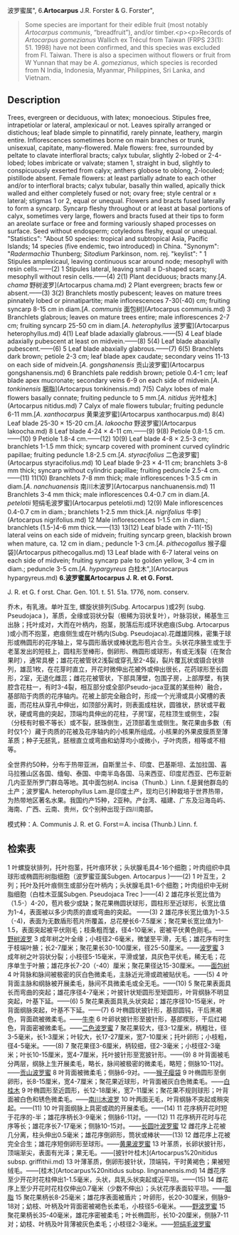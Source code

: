 波罗蜜属",
6.**Artocarpus** J.R. Forster & G. Forster",

> Some species are important for their edible fruit (most notably *Artocarpus* *communis*, “breadfruit”), and/or timber.&lt;p&gt;&lt;p&gt;Records of *Artocarpus* *gomezianus* Wallich ex Trécul from Taiwan (FRPS 23(1): 51. 1998) have not been confirmed, and this species was excluded from Fl. Taiwan. There is also a specimen without flowers or fruit from W Yunnan that may be *A*. *gomezianus*, which species is recorded from N India, Indonesia, Myanmar, Philippines, Sri Lanka, and Vietnam.

## Description
Trees, evergreen or deciduous, with latex; monoecious. Stipules free, intrapetiolar or lateral, amplexicaul or not. Leaves spirally arranged or distichous; leaf blade simple to pinnatifid, rarely pinnate, leathery, margin entire. Inflorescences sometimes borne on main branches or trunk, unisexual, capitate, many-flowered. Male flowers: free, surrounded by peltate to clavate interfloral bracts; calyx tubular, slightly 2-lobed or 2-4-lobed; lobes imbricate or valvate; stamen 1, straight in bud, slightly to conspicuously exserted from calyx; anthers globose to oblong, 2-loculed; pistillode absent. Female flowers: at least partially adnate to each other and/or to interfloral bracts; calyx tubular, basally thin walled, apically thick walled and either completely fused or not; ovary free; style central or ± lateral; stigmas 1 or 2, equal or unequal. Flowers and bracts fused laterally to form a syncarp. Syncarp fleshy throughout or at least at basal portions of calyx, sometimes very large, flowers and bracts fused at their tips to form an areolate surface or free and forming variously shaped processes on surface. Seed without endosperm; cotyledons fleshy, equal or unequal.
  "Statistics": "About 50 species: tropical and subtropical Asia, Pacific Islands; 14 species (five endemic, two introduced) in China.
  "Synonym": "*Radermachia* Thunberg; *Sitodium* Parkinson, nom. rej.
  "keylist": "
1 Stipules amplexicaul, leaving continuous scar around node; mesophyll with resin cells.——(2)
1 Stipules lateral, leaving small ± D-shaped scars; mesophyll without resin cells.——(4)
2(1) Plant deciduous; bracts many.[*A*. *chama* 野树波罗](Artocarpus chama.md)
2 Plant evergreen; bracts few or absent.——(3)
3(2) Branchlets mostly pubescent; leaves on mature trees pinnately lobed or pinnatipartite; male inflorescences 7-30(-40) cm; fruiting syncarp 8-15 cm in diam.[*A*. *communis* 面包树](Artocarpus communis.md)
3 Branchlets glabrous; leaves on mature trees entire; male inflorescences 2-7 cm; fruiting syncarp 25-50 cm in diam.[*A*. *heterophyllus* 波罗蜜](Artocarpus heterophyllus.md)
4(1) Leaf blade adaxially glabrous.——(5)
4 Leaf blade adaxially pubescent at least on midvein.——(8)
5(4) Leaf blade abaxially pubescent.——(6)
5 Leaf blade abaxially glabrous.——(7)
6(5) Branchlets dark brown; petiole 2-3 cm; leaf blade apex caudate; secondary veins 11-13 on each side of midvein.[*A*. *gongshanensis* 贡山波罗蜜](Artocarpus gongshanensis.md)
6 Branchlets pale reddish brown; petiole 0.4-1 cm; leaf blade apex mucronate; secondary veins 6-9 on each side of midvein.[*A*. *tonkinensis* 胭脂](Artocarpus tonkinensis.md)
7(5) Calyx lobes of male flowers basally connate; fruiting peduncle to 5 mm.[*A*. *nitidus* 光叶桂木](Artocarpus nitidus.md)
7 Calyx of male flowers tubular; fruiting peduncle 6-11 mm.[*A*. *xanthocarpus* 黄果波罗蜜](Artocarpus xanthocarpus.md)
8(4) Leaf blade 25-30 × 15-20 cm.[*A*. *lakoocha* 野波罗蜜](Artocarpus lakoocha.md)
8 Leaf blade 4-24 × 4-11 cm.——(9)
9(8) Petiole 0.8-1.5 cm.——(10)
9 Petiole 1.8-4 cm.——(12)
10(9) Leaf blade 4-8 × 2.5-3 cm; branchlets 1-1.5 mm thick; syncarp covered with prominent curved cylindric papillae; fruiting peduncle 1.8-2.5 cm.[*A*. *styracifolius* 二色波罗蜜](Artocarpus styracifolius.md)
10 Leaf blade 9-23 × 4-11 cm; branchlets 3-8 mm thick; syncarp without cylindric papillae; fruiting peduncle 2.5-4 cm.——(11)
11(10) Branchlets 7-8 mm thick; male inflorescences 1-3.5 cm in diam.[*A*. *nanchuanensis* 南川木波罗](Artocarpus nanchuanensis.md)
11 Branchlets 3-4 mm thick; male inflorescences 0.4-0.7 cm in diam.[*A*. *petelotii* 短绢毛波罗蜜](Artocarpus petelotii.md)
12(9) Male inflorescences 0.4-0.7 cm in diam.; branchlets 1-2.5 mm thick.[*A*. *nigrifolius* 牛李](Artocarpus nigrifolius.md)
12 Male inflorescences 1-1.5 cm in diam.; branchlets (1.5-)4-6 mm thick.——(13)
13(12) Leaf blade with 7-11(-15) lateral veins on each side of midvein; fruiting syncarp green, blackish brown when mature, ca. 12 cm in diam.; peduncle 1-3 cm.[*A*. *pithecogallus* 猴子瘿袋](Artocarpus pithecogallus.md)
13 Leaf blade with 6-7 lateral veins on each side of midvein; fruiting syncarp pale to golden yellow, 3-4 cm in diam.; peduncle 3-5 cm.[*A*. *hypargyreus* 白桂木",](Artocarpus hypargyreus.md)
**6.波罗蜜属Artocarpus J. R. et G. Forst.**

J. R. et G. f orst. Char. Gen. 101. t. 51. 51a. 1776, nom. conserv.

乔木，有乳液。单叶互生, 螺旋状排列(Subg. Artocarpus )或2列 (subg. Pseudojaca )，革质，全缘或羽状分裂（极稀为羽状复叶），叶脉羽状，稀基生三出脉；托叶成对，大而在叶柄内，抱茎，脱落后形成环状疤痕(Subg. Artocarpus )或小而不抱茎，疤痕侧生或在叶柄内(Subg. Pseudojaca).花雌雄同株，密集于球形或椭圆形的花序轴上，常与圆形盾状或棒状匙形苞片合生。头状花序腋生或生于老茎发出的短枝上，圆柱形至棒形，倒卵形、椭圆形或球形，有或无浅裂（在聚合果时），通常具梗；雄花花被管状2浅裂或穿孔至2-4裂，裂片覆瓦状或镊合状排列，雄蕊1枚，在花芽时直立，开花时微伸出花被外或伸出很长，花药球形至长圆形，2室，无退化雌蕊；雌花花被管状，下部具薄壁，包围子房，上部厚壁，有狭腔含花柱一，有时3-4裂，相互部分或全部(Pseudo-jaca亚属的某些种）融合，基部陷于肉质的花序轴内。花被上部完全融合时，形成一个光滑或具小窝槽的表面，而花柱从穿孔中伸出，如顶部分离时，则表面成柱状，圆锥状，脐状或平截状，硬或弯曲的突起，顶端均具伸出的花柱，子房1室，花柱顶生或侧生，2裂（分枝有时极不等长）或不裂，胚珠倒生，近顶部着生或侧生。聚花果由多数（有时仅1个）藏于肉质的花被及花序轴内的小核果所组成。小核果的外果皮膜质至薄革质；种子无胚乳，胚根直立或弯曲和幼芽均小或微小，子叶肉质，相等或不相等。

全世界约50种，分布于热带亚洲，自斯里兰卡、印度、巴基斯坦、孟加拉国、喜马拉雅山区各国、缅甸、泰国、中南半岛各国、马来西亚、印度尼西亚、巴布亚新几内亚至所罗门群岛等地。其中面包树A. incisa（Thunb.）Linn. f.是巽他群岛的土产；波罗蜜A. heterophyllus Lam.是印度土产，现均已引种栽培于世界热带，为热带地区著名水果。我国约产15种，2亚种。产台湾、福建、广东及沿海岛屿、海南、广西、云南、贵州，仅个别种出现于四川南部。

模式种：A. Communis J. R. et G. Forst＝A. incisa (Thunb.) Linn. f.

## 检索表

1 叶螺旋状排列，托叶抱茎，托叶痕环状；头状腺毛具4-16个细胞；叶肉组织中具球形或椭圆形树脂细胞（波罗蜜亚属Subgen. Artocarpus )——(2)
1 叶互生，2列；托叶及托叶痕侧生或部分在叶柄内；头状腺毛具1-6个细胞；叶肉组织中无树脂细胞（白桂木亚属Subgen. Pseudojaca Trec )——(4)
2 雄花序长宽比值为（1.5-）4-20，苞片极少或缺；聚花果椭圆状球形，圆柱形至近球形，长宽比值为1-4，表面被以多少肉质的直或弯曲的突起。 ——(3)
2 雄花序长宽比值为1-3.5（-4)，表面为无数盾形苞片所覆盖，总花梗长6-7.5厘米；聚花果长宽比值为1-1.5，表面突起被平伏刚毛；枝条粗而皱，径4-10毫米，密被平伏黄色刚毛。——[野树波罗](Artocarpus%20chama.md)
3 成年树之叶全缘；小枝径2-6毫米，微皱至平滑，无毛；雄花序有时生于枝端叶腋；长2-7厘米；聚花果长30-100厘米，径25-50厘米。——[波罗蜜](Artocarpus%20heterophyllus.md)
3 成年树之叶羽状分裂；小枝径5-15毫米，平滑或皱，具灰色平伏毛，稀无毛；花序单生于叶腋；雄花序长7-20（-40）厘米；聚花果径达15-30厘米。——[面包树](Artocarpus%20incisa.md)
4 叶背脉和脉间被极密的灰白色微柔毛，主脉近光滑或疏被贴伏毛。——(5)
4 叶背面主脉和纲脉被开展柔毛，脉间不具微柔毛或全无毛。——(10)
5 聚花果表面具长而弯曲的突起；雄花序径4-7毫米；叶披针状矩圆形至矩圆形，叶背纲脉不明显突起，叶基下延。——(6)
5 聚花果表面具乳头状突起；雄花序径10-15毫米，叶背面纲脉突起，叶基不下延。——(7)
6 叶椭圆状披针形，基部圆钝，干后黑褐色，背面疏被微柔毛。——[牛李](Artocarpus%20nigrifolius.md)
6 叶卵状披针形至披针形，基部楔形，干后红褐色，背面密被微柔毛。——[二色波罗蜜](Artocarpus%20styracifolius.md)
7 聚花果较大，径3-12厘米，柄粗壮，径3-5毫米，长1-3厘米；叶较大，长17-27厘米，宽7-10厘米；托叶卵形；小枝粗，径4-5毫米。——(8)
7 聚花果径3-6厘米，柄较细，径2-3毫米；小枝径2-3毫米；叶长10-15厘米，宽4-7厘米，托叶披针形至宽披针形。——(9)
8 叶背面被毛分两层，纲脉上生开展柔毛，略长，脉间被极密的微柔毛，略短；侧脉10-11对。——[贡山波罗蜜](Artocarpus%20gongshanensis.md)
8 叶背面被微柔毛；侧脉6-9对。——[猴子瘿袋](Artocarpus%20pithecogallus.md)
9 叶椭圆形至倒卵形，长8-15厘米，宽4-7厘米；聚花果近球形，叶背面被灰白色微柔毛。——[白桂木](Artocarpus%20hypargyreus.md)
9 叶椭圆形至近圆形，长12-18厘米，宽7-11厘米；聚花果不规则球形；叶背面被白色和锈色微柔毛。——[南川木波罗](Artocarpus%20nanchuanensis.md)
10 叶两面无毛，叶背纲脉不突起或稍突起。——(11)
10 叶背面纲脉上具密或疏的开展柔毛。——(14)
11 花序柄开花时短于花序的-半；雄花序柄长3-9毫米；侧脉6-11对。——(12)
11 花序柄开花时与花序等长；雄花序长7-17毫米；侧脉10-15对。——[长圆叶波罗蜜](Artocarpus%20gomezianus.md)
12 雌花序上花被几分离，柱头伸出0.5毫米；雄花序倒卵形，筒状或棒状——(13)
12 雌花序上花被完全合生；雄花序短倒卵形至球形。——[黄果波罗蜜](Artocarpus%20xanthocarpus.md)
13 叶革质，长卵状披针形，顶端渐尖，表面有光泽；果无毛。——[披针叶桂木](Artocarpus%20nitidus subsp. griffithii.md)
13 叶薄革质，倒卵形披针状，顶端钝，干时黄褐色；果被短绒毛。——[桂木](Artocarpus%20nitidus subsp. lingnanensis.md)
14 雌花序至少开花时花柱伸出1-1.5毫米，头状，具乳头状突起或近平坦。——(15)
14 雌花序上至少开花时花柱仅伸出0.7毫米（少数不伸出）；头状花序表面较平坦。——[胭脂](Artocarpus%20tonkinensis.md)
15 聚花果柄长8-25毫米；雄花序表面被盾片；叶卵形，长20-30厘米，侧脉9-18对；幼枝、叶柄及叶背面密被褐色长柔毛，小枝径5-6毫米。——[野波罗蜜](Artocarpus%20lacucha.md)
15 聚花果柄长35-40毫米，雄花序密被柔毛；叶长椭圆形，长10-20厘米，侧脉7-11对；幼枝、叶柄及叶背薄被灰色柔毛；小枝径2-3毫米。——[短绢毛波罗蜜](Artocarpus%20petelotii.md)
